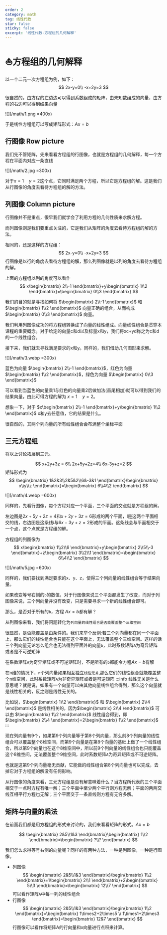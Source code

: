 ```yaml
---
order: 2
category: math
tag: 线性代数
star: false
sticky: false
excerpt: '线性代数-方程组的几何解释'
---
```


# :boat:方程组的几何解释


以一个二元一次方程组为例，如下：
$$
2x-y=0\\
-x+2y=3
$$

很自然的，由方程的左边边可以得到系数组成的矩阵，由未知数组成的向量，由方程的右边可以得到结果向量

![](/math/1.png =400x)

于是线性方程组可以写成矩阵形式：$Ax=b$

## 行图像 Row picture
我们先不管矩阵，先来看看方程组的行图像，也就是方程组的几何解释，每一个方程在平面内对应一条直线

![](/math/2.jpg =300x)

对于$x=1\quad y=2$这个点，它同时满足两个方程，所以它是方程组的解。这是我们从行图像的角度去看待方程组的解的方法。

## 列图像 Column picture

行图像并不是重点，很早我们就学会了利用方程的几何性质来求解方程。

而列图像则是我们要重点关注的，它是我们从矩阵的角度去看待方程组的解的方法。

相同的，还是这样的方程组：
$$
2x-y=0\\
-x+2y=3
$$
行图像是以行的角度去看待方程组的解，那么列图像就是以列的角度去看待方程组的解。

上面的方程组以列的角度可以看作
$$
x\begin{bmatrix} 2\\-1 \end{bmatrix}+y\begin{bmatrix} 1\\2 \end{bmatrix}=\begin{bmatrix} 0\\3 \end{bmatrix}
$$

我们的目的就是寻找如何将 $\begin{bmatrix} 2\\-1 \end{bmatrix}$ 和 $\begin{bmatrix} 1\\2 \end{bmatrix}$ 向量正确的组合，从而构成 $\begin{bmatrix} 0\\3 \end{bmatrix}$ 向量。

我们利用列图像成功的将方程组转换成了向量的线性组成。向量线性组合是贯穿本课程的重要概念。对于给定的向量c和d以及标量x和y，我们将xc+yd称之为c和d的一个线性组合。

接下来，我们就去寻找满足要求的x和y。同样的，我们借助几何图形来求解。

![](/math/3.webp =300x)

蓝色为向量 $\begin{bmatrix} 2\\-1 \end{bmatrix}$，红色为向量 $\begin{bmatrix} 1\\2 \end{bmatrix}$，绿色为向量 $\begin{bmatrix} 0\\3 \end{bmatrix}$

可以看到当蓝色的向量乘1与红色的向量乘2后做加法(首尾相加)就可以得到我们的结果向量，由此可得方程的解为 $x=1\quad y=2$。

想象一下，对于 $x\begin{bmatrix} 2\\-1 \end{bmatrix}+y\begin{bmatrix} 1\\2 \end{bmatrix}$ x和y去任意值，它的结果是什么。

很自然的，其两个列向量的所有线性组合会布满整个坐标平面

## 三元方程组
将以上讨论拓展到三元。

$$
x+2y+3z = 6\\
2x+5y+2z=4\\
6x-3y+z=2
$$
矩阵形式为
$$
\begin{bmatrix} 1&2&3\\2&5&2\\6&-3&1 \end{bmatrix}\begin{bmatrix} x\\y\\z \end{bmatrix}=\begin{bmatrix} 6\\4\\2 \end{bmatrix}
$$

![](/math/4.webp =600x)

同样的，先看行图像，每个方程对应一个平面，三个平面的交点就是方程组的解。

左边图是$2x+5y+2z=4$和$x+2y+3z=6$形成的两个平面，l是这两个平面相交的线，右边图是这条线$l$与$6x-3y+z=2$形成的平面。这条线会与平面相交于一个点，这个点就是方程组的解。

方程组的列图像为
$$
x\begin{bmatrix} 1\\2\\6 \end{bmatrix}+y\begin{bmatrix} 2\\5\\-3 \end{bmatrix}+z\begin{bmatrix} 3\\2\\1 \end{bmatrix}=\begin{bmatrix} 6\\4\\2 \end{bmatrix}
$$

![](/math/5.jpg =600x)

同样的，我们要找到满足要求的x、y、z，使得三个列向量的线性组合等于结果向量。

如果改变等号右侧的`b`的数值，对于行图像来说三个平面都发生了改变，而对于列图像来说，三个列向量并没有改变，只是需要寻求一个新的线性组合即可。

那么，是否对于所有的`b`，方程 $Ax=b$都有解？

从列图像来看，我们将问题转化为`列向量的线性组合是否能覆盖整个三维空间`

很显然，是否能覆盖是由条件的。我们来举个反例:若三个列向量都在同一个平面上，那么它们的线性组合也只能在这个平面上，无法覆盖整个三维空间。这样的话三个列向量无论怎么组合也无法得到平面外的向量`b`，此时系数矩阵`A`为奇异矩阵或者是不可逆矩阵

在系数矩阵`A`为奇异矩阵或不可逆矩阵时，不是所有的`b`都能令方程$Ax=b$有解

在n维的情况下，`n`个列向量如果相互独立`线性无关`,那么它们的线性组合就能覆盖整个n维空间，此时系数矩阵`A`为非奇异矩阵或者是可逆矩阵
:::info
线性无关是什么意思呢？就是说，如果有一个向量可以由其他向量线性组合得到，那么这个向量就是线性相关的，反之则是线性无关的。

比如说，$\begin{bmatrix} 1\\2 \end{bmatrix}$ 和 $\begin{bmatrix} 2\\4 \end{bmatrix}$ 是线性相关的，因为$\begin{bmatrix} 2\\4 \end{bmatrix}$ 可以由 $\begin{bmatrix} 1\\2 \end{bmatrix}$ 线性组合得到，即$\begin{bmatrix} 2\\4 \end{bmatrix}=2\begin{bmatrix} 1\\2 \end{bmatrix}$
:::

现在列向量有9个，如果第9个列向量等于第8个列向量，那么前8个列向量的线性组合可以覆盖整个8维空间，而第9个向量是在第8个向量的基础上做了一个线性组合，所以第9个向量也在这个8维空间中，所以前9个列向量的线性组合也只能覆盖这个8维空间，无法覆盖整个9维空间，此时系数矩阵`A`为奇异矩阵或不可逆矩阵。

也就是这第9个列向量毫无贡献，它能做的线性组合第8个列向量也可以完成，去掉它对于方程组的解没有任何影响。

从行图像的角度来看，三元方程组是否有解意味着什么？当方程所代表的三个平面相交于一点时方程有唯一解；三个平面中至少两个平行则方程无解；平面的两两交线互相平行方程也无解；三个平面交于一条直线则方程有无穷多解。


## 矩阵与向量的乘法
在前面我们都是用方程组的形式来讨论的，我们来看看矩阵的形式。$Ax=b$

$$
\begin{bmatrix} 2&5\\1&3 \end{bmatrix}\begin{bmatrix} 1\\2 \end{bmatrix}=\begin{bmatrix} ?\\? \end{bmatrix}
$$

我们怎么求得等号右侧的向量呢？同样的有两种方法，一种是列图像，一种是行图像。
- 列图像
$$
\begin{bmatrix} 2&5\\1&3 \end{bmatrix}\begin{bmatrix} 1\\2 \end{bmatrix}=1\begin{bmatrix} 2\\1 \end{bmatrix}+2\begin{bmatrix} 5\\3 \end{bmatrix}=\begin{bmatrix} 12\\7 \end{bmatrix}
$$
可以看作矩阵`A`中每一列的线性组合
- 行图像
$$
\begin{bmatrix} 2&5\\1&3 \end{bmatrix}\begin{bmatrix} 1\\2 \end{bmatrix}=\begin{bmatrix} 1\times2+2\times5 \\ 1\times1+2\times3 \end{bmatrix}=\begin{bmatrix} 12&7 \end{bmatrix}
$$
行图像可以看作将矩阵A的行向量和x向量进行点积来计算。